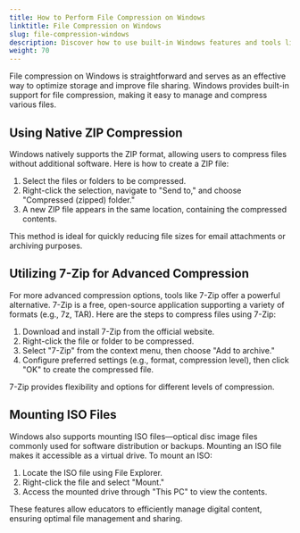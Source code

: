 ```yaml
---
title: How to Perform File Compression on Windows  
linktitle: File Compression on Windows  
slug: file-compression-windows  
description: Discover how to use built-in Windows features and tools like 7-Zip for efficient file compression. Learn to compress files using native ZIP support, utilize advanced options with 7-Zip, and manage ISO files by mounting them as virtual drives. Optimize storage and file sharing seamlessly.
weight: 70
---
```



File compression on Windows is straightforward and serves as an effective way to optimize storage and improve file sharing. Windows provides built-in support for file compression, making it easy to manage and compress various files.  

## Using Native ZIP Compression  

Windows natively supports the ZIP format, allowing users to compress files without additional software. Here is how to create a ZIP file:  
1. Select the files or folders to be compressed.  
2. Right-click the selection, navigate to "Send to," and choose "Compressed (zipped) folder."  
3. A new ZIP file appears in the same location, containing the compressed contents.  

This method is ideal for quickly reducing file sizes for email attachments or archiving purposes.

## Utilizing 7-Zip for Advanced Compression  

For more advanced compression options, tools like 7-Zip offer a powerful alternative. 7-Zip is a free, open-source application supporting a variety of formats (e.g., 7z, TAR). Here are the steps to compress files using 7-Zip:  
1. Download and install 7-Zip from the official website.  
2. Right-click the file or folder to be compressed.  
3. Select "7-Zip" from the context menu, then choose "Add to archive."
4. Configure preferred settings (e.g., format, compression level), then click "OK" to create the compressed file.

7-Zip provides flexibility and options for different levels of compression.

## Mounting ISO Files  

Windows also supports mounting ISO files—optical disc image files commonly used for software distribution or backups. Mounting an ISO file makes it accessible as a virtual drive. To mount an ISO:  
1. Locate the ISO file using File Explorer.  
2. Right-click the file and select "Mount."  
3. Access the mounted drive through "This PC" to view the contents.

These features allow educators to efficiently manage digital content, ensuring optimal file management and sharing.

